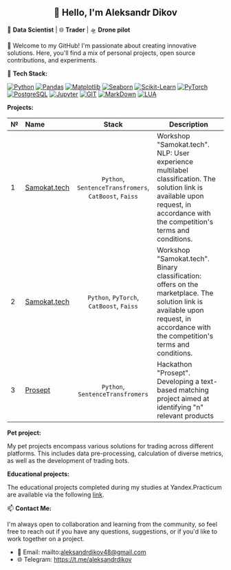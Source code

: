 <h2 align='center'> 👋 Hello, I'm Aleksandr Dikov </h2>


🚀 **Data Scientist** | 🌐 **Trader** | 🛸 **Drone pilot**


📌 Welcome to my GitHub! I'm passionate about creating innovative solutions. Here, you'll find a mix of personal projects, open source contributions, and experiments.

🔧 **Tech Stack:** 


[![Python](https://img.shields.io/badge/-Python-464646??style=flat-square&logo=Python)](https://www.python.org/)
[![Pandas](https://img.shields.io/badge/-Pandas-464646??style=flat-square&logo=Pandas)](https://pandas.pydata.org/)
[![Matplotlib](https://img.shields.io/badge/-Matplotlib-464646??style=flat-square&logo=matplotlib)](https://matplotlib.org/)
[![Seaborn](https://img.shields.io/badge/-Seaborn-464646??style=flat-square&logo=Seaborn)](https://seaborn.pydata.org/)
[![Scikit-Learn](https://img.shields.io/badge/-Scikit_Learn-464646??style=flat-square&logo=Scikitlearn)](https://scikit-learn.org/)
[![PyTorch](https://img.shields.io/badge/PyTorch-464646?style=flat&logo=pytorch)](https://pytorch.org) 
[![PostgreSQL](https://img.shields.io/badge/-PostgreSQL-464646??style=flat-square&logo=PostgreSQL)](https://www.postgresql.org/)
[![Jupyter](https://img.shields.io/badge/-Jupyter-464646??style=flat-square&logo=Jupyter)](https://jupyter.org/)
[![GIT](https://img.shields.io/badge/-GIT-464646??style=flat-square&logo=GIT)](https://git-scm.com/)
[![MarkDown](https://img.shields.io/badge/-MarkDown-464646??style=flat-square&logo=MarkDown)](https://markdownguide.org/)
[![LUA](https://img.shields.io/badge/Lua-464646?style=flat&logo=lua)](https://www.lua.org)


**Projects:**

| № | Name                                                               | Stack                                 | Description                                              |
| - |:------------------------------------------------------------------ |:-------------------------------------:| -------------------------------------------------------- |
| 1 | [Samokat.tech](https://www.kaggle.com/competitions/nlp-user-experience-multilabel-classification)| `Python`, `SentenceTransfromers`, `CatBoost`, `Faiss`| Workshop "Samokat.tech". NLP: User experience multilabel classification. The solution link is available upon request, in accordance with the competition's terms and conditions.                                       |
| 2 | [Samokat.tech](https://www.kaggle.com/competitions/binary-classification-offers-on-the-marketplace)  | `Python`, `PyTorch`, `CatBoost`, `Faiss` | Workshop "Samokat.tech". Binary classification: offers on the marketplace. The solution link is available upon request, in accordance with the competition's terms and conditions.                                  |
| 3 | [Prosept](https://github.com/DikovAV/Prosept_hackatoon)    | `Python`, `SentenceTransfromers` | Hackathon "Prosept". Developing a text-based matching project aimed at identifying "n" relevant products     |


**Pet project:**

My pet projects encompass various solutions for trading across different platforms. This includes data pre-processing, calculation of diverse metrics, as well as the development of trading bots.


**Educational projects:**

The educational projects completed during my studies at Yandex.Practicum are available via the following [link](https://github.com/DikovAV/yandex_practicum_DS).

📫 **Contact Me:**

I'm always open to collaboration and learning from the community, so feel free to reach out if you have any questions, suggestions, or if you'd like to work together on a project.

- 📧 Email: mailto:aleksandrdikov48@gmail.com
- 🌐 Telegram: https://t.me/aleksandrdikov
